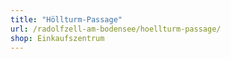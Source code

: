 ```yaml
---
title: "Höllturm-Passage"
url: /radolfzell-am-bodensee/hoellturm-passage/
shop: Einkaufszentrum
---
```

